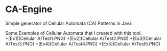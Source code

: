 CA-Engine
=========

Simple generator of Cellular Automata (CA) Patterns in Java

Some Examples of Cellular Automata that I created with this tool. <br>
+[Ex1](Cellular A/Test1.PNG)
+[Ex2](Cellular A/Test2.PNG)
+[Ex3](Cellular A/Test3.PNG)
+[Ex4](Cellular A/Test4.PNG)
+[Ex5](Cellular A/Test5.PNG)
